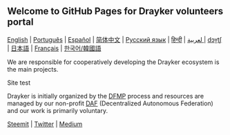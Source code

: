 ## Welcome to GitHub Pages for Drayker volunteers portal 

[English](./README.md) | [Português](./README.PT.md) | [Español](./README.ES.md) | [简体中文](./README.zh-CN.md) | [Русский язык](./README.RU.md) | [हिन्दी](./README.HI.md) | [ لعربية ](./README.AR.md) | [dɔʏ̯tʃ](./README.DE.md) | [日本語](./README.JA.md) | [Français](./README.FR.md) | [한국어/韓國語](./README.KO.md)


We are responsible for cooperatively developing the Drayker ecosystem is the main projects.

Site test 



Drayker is initially organized by the [DFMP](https://dfmp.drayker.org) process and resources are managed by our non-profit [DAF](https://daf.drayker.org) (Decentralized Autonomous Federation) and our work is primarily voluntary.






[Steemit](https://steemit.com/@drayker) | [Twitter](https://twitter.com/Draykerdk) |  [Medium](https://medium.com/drayker) 







